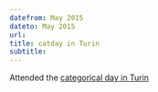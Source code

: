 ```yaml
---
datefrom: May 2015
dateto: May 2015
url: 
title: catday in Turin
subtitle:
---
```


Attended the [categorical day in Turin](https://sites.google.com/view/catdayturin/home?authuser=0)
